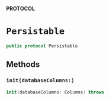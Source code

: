 **PROTOCOL**

# `Persistable`

```swift
public protocol Persistable
```

## Methods
### `init(databaseColumns:)`

```swift
init(databaseColumns: Columns) throws
```
